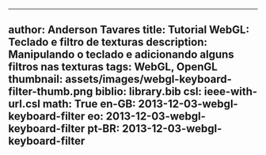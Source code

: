 ------------------------------
author: Anderson Tavares
title: Tutorial WebGL: Teclado e filtro de texturas
description: Manipulando o teclado e adicionando alguns filtros nas texturas
tags: WebGL, OpenGL
thumbnail: assets/images/webgl-keyboard-filter-thumb.png
biblio: library.bib
csl: ieee-with-url.csl
math: True
en-GB: 2013-12-03-webgl-keyboard-filter
eo: 2013-12-03-webgl-keyboard-filter
pt-BR: 2013-12-03-webgl-keyboard-filter
------------------------------
